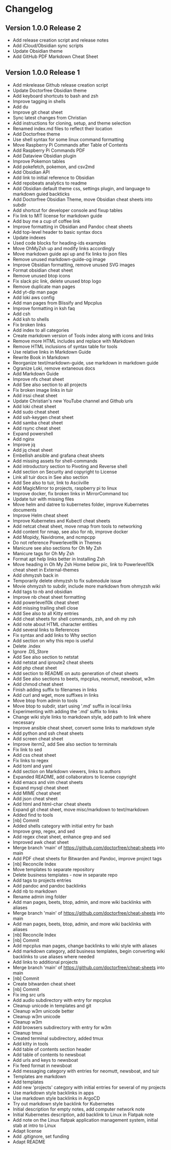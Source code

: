 # Changelog

## Version 1.0.0 Release 2

* Add release creation script and release notes
* Add iCloud/Obsidian sync scripts
* Update Obsidian theme
* Add GitHub PDF Markdown Cheat Sheet

## Version 1.0.0 Release 1

* Add mkrelease Github release creation script
* Update Doctorfree Obsidian theme
* Add keyboard shortcuts to bash and zsh
* Improve tagging in shells
* Add du
* Improve git cheat sheet
* Sync latest changes from Christian
* Add instructions for cloning, setup, and theme selection
* Renamed index.md files to reflect their location
* Add Doctorfree theme
* Use shell syntax for some linux command formatting
* Move Raspberry Pi Commands after Table of Contents
* Add Raspberry Pi Commands PDF
* Add Dataview Obsidian plugin
* Improve Pokemon tables
* Add pokefetch, pokemon, and csv2md
* Add Obsidian API
* Add link to initial reference to Obsidian
* Add repobeats analytics to readme
* Add Obsidian default theme css, settings plugin, and language to markdown guied backticks
* Add Doctorfree Obsidian Theme, move Obsidian cheat sheets into subdir
* Add shortcut for developer console and fixup tables
* Fix link to MIT license for markdown guide
* Add buy me a cup of coffee link
* Improve formatting in Obsidian and Pandoc cheat sheets
* Add top-level header to basic syntax docs
* Update indexes
* Used code blocks for heading-ids examples
* Move OhMyZsh up and modify links accordingly
* Move markdown guide api up and fix links to json files
* Remove unused markdown-guide-og image
* Improve Obsidian formatting, remove unused SVG images
* Format obsidian cheat sheet
* Remove unused btop icons
* Fix slack pic link, delete unused btop logo
* Remove duplicate man pages
* Add yt-dlp man page
* Add loki aws config
* Add man pages from Blissify and Mpcplus
* Improve formatting in ksh faq
* Add csh
* Add ksh to shells
* Fix broken links
* Add index to all categories
* Create markdown version of Tools index along with icons and links
* Remove more HTML includes and replace with Markdown
* Remove HTML inclusions of syntax table for tools
* Use relative links in Markdown Guide
* Rewrite Book in Markdown
* Reorganize text/markdown-guide, use markdown in markdown guide
* Ogranize Loki, remove extaneous docs
* Add Markdown Guide
* Improve nfs cheat sheet
* Add See also section to all projects
* Fix broken image links in tuir
* Add irssi cheat sheet
* Update Christian's new YouTube channel and Github urls
* Add loki cheat sheet
* Add sudo cheat sheet
* Add ssh-keygen cheat sheet
* Add samba cheat sheet
* Add rsync cheat sheet
* Expand powershell
* Add nginx
* Improve jq
* Add jq cheat sheet
* Embellish ansible and grafana cheat sheets
* Add missing assets for shell-commands
* Add introductory section to Pivoting and Reverse shell
* Add section on Security and copyright to License
* Link all tuir docs in See also section
* Add See also to tuir, link to Asciiville
* Add MagicMirror to projects, raspberry pi to linux
* Improve docker, fix broken links in MirrorCommand toc
* Update tuir with missing files
* Move helm and datree to kubernetes folder, improve Kubernetes documents
* Improve Helm cheat sheet
* Improve Kubernetes and Kubectl cheat sheets
* Add netcat cheat sheet, move nmap from tools to networking
* Add content for nmap, see also for nb, improve docker
* Add Mopidy, Navidrome, and ncmpcpp
* Do not reference Powerlevel9k in Themes
* Manicure see also sections for Oh My Zsh
* Manicure tags for Oh My Zsh
* Format apt help links better in Installing Zsh
* Move heading in Oh My Zsh Home below pic, link to Powerlevel10k cheat sheet in External-themes
* Add ohmyzsh back in
* Temporarily delete ohmyzsh to fix submodule issue
* Movie ohmyzsh to subdir, include more markdown from ohmyzsh wiki
* Add tags to nb and obsidian
* Improve nb cheat sheet formatting
* Add powerlevel10k cheat sheet
* Add missing trailing shell close
* Add See also to all Kitty entries
* Add cheat sheets for shell commands, zsh, and oh my zsh
* Add note about HTML character entities
* Add several links to References
* Fix syntax and add links to Why section
* Add section on why this repo is useful
* Delete .index
* Ignore .DS_Store
* Add See also section to netstat
* Add netstat and iproute2 cheat sheets
* Add php cheat sheet
* Add section to README on auto generation of cheat sheets
* Add See also sections to beets, mpcplus, neomutt, newsboat, w3m
* Add chmod cheat sheet
* Finish adding suffix to filenames in links
* Add curl and wget, more suffixes in links
* Move btop from admin to tools
* Move btop to subdir, start using '.md' suffix in local links
* Experimenting with adding the '.md' suffix to links
* Change wiki style links to markdown style, add path to link where necessary
* Improve ansible cheat sheet, convert some links to markdown style
* Add python and ssh cheat sheets
* Add screen cheat sheet
* Improve iterm2, add See also section to terminals
* Fix link to sed
* Add css cheat sheet
* Fix links to regex
* Add toml and yaml
* Add section on Markdown viewers, links to authors
* Expanded README, add collaborators to license copyright
* Add emacs and vim cheat sheets
* Expand mysql cheat sheet
* Add MIME cheat sheet
* Add json cheat sheet
* Add html and html-char cheat sheets
* Expand git cheat sheet, move misc/markdown to text/markdown
* Added find to tools
* [nb] Commit
* Added shells category with initial entry for bash
* Improve grep, regex, and sed
* Add regex cheat sheet, enhance grep and sed
* Improved awk cheat sheet
* Merge branch 'main' of https://github.com/doctorfree/cheat-sheets into main
* Add PDF cheat sheets for Bitwarden and Pandoc, improve project tags
* [nb] Reconcile Index
* Move templates to separate repository
* Delete business templates - now in separate repo
* Add tags to projects entries
* Add pandoc and pandoc backlinks
* Add nb to markdown
* Rename admin img folder
* Add man pages, beets, btop, admin, and more wiki backlinks with aliases
* Merge branch 'main' of https://github.com/doctorfree/cheat-sheets into main
* Add man pages, beets, btop, admin, and more wiki backlinks with aliases
* [nb] Reconcile Index
* [nb] Commit
* Add mpcplus man pages, change backlinks to wiki style with aliases
* Add markdown category, add business templates, begin converting wiki backlinks to use aliases where needed
* Add links to additional projects
* Merge branch 'main' of https://github.com/doctorfree/cheat-sheets into main
* [nb] Commit
* Create bitwarden cheat sheet
* [nb] Commit
* Fix img src urls
* Add audio subdirectory with entry for mpcplus
* Cleanup unicode in templates and git
* Cleanup w3m unicode better
* Cleanup w3m unicode
* Cleanup w3m
* Add browsers subdirectory with entry for w3m
* Cleanup tmux
* Created terminal subdirectory, added tmux
* Add kitty in tools
* Add table of contents section header
* Add table of contents to newsboat
* Add urls and keys to newsboat
* Fix feed format in newsboat
* Add messaging category with entries for neomutt, newsboat, and tuir
* Templates are markdown
* Add templates
* Add new 'projects' category with initial entries for several of my projects
* Use markdown style backlinks in apps
* Use markdown style backlinks in ArgoCD
* Try out markdown style backlink for Kubernetes
* Initial description for empty notes, add computer network note
* Initial Kubernetes description, add backlink to Linux in Flatpak note
* Add note on the Linux flatpak application management system, initial stab at intro to Linux
* Adapt license
* Add .gitignore, set funding
* Adapt README
